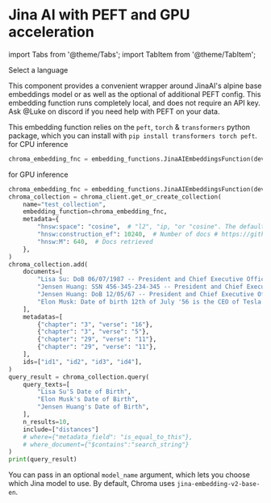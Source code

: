 ---
---

# Jina AI with PEFT and GPU acceleration

import Tabs from '@theme/Tabs';
import TabItem from '@theme/TabItem';

<div class="select-language">Select a language</div>

<Tabs queryString groupId="lang">
<TabItem value="py" label="Python"></TabItem>
<TabItem value="js" label="JavaScript"></TabItem>
</Tabs>

This component provides a convenient wrapper around JinaAI's alpine base embeddings model or as well as the optional of additional PEFT config. This embedding function runs completely local, and does not require an API key. Ask @Luke on discord if you need help with PEFT on your data.

<Tabs queryString groupId="lang" className="hideTabSwitcher">
<TabItem value="py" label="Python">

This embedding function relies on the `peft`, `torch` & `transformers` python package, which you can install with `pip install transformers torch peft`.
for CPU inference
```python
chroma_embedding_fnc = embedding_functions.JinaAIEmbeddingsFunction(device = "cpu")
```
for GPU inference
```python
chroma_embedding_fnc = embedding_functions.JinaAIEmbeddingsFunction(device = "cuda")
chroma_collection = chroma_client.get_or_create_collection(
    name="test_collection",
    embedding_function=chroma_embedding_fnc,
    metadata={
        "hnsw:space": "cosine",  # "l2", "ip, "or "cosine". The default is "l2".
        "hnsw:construction_ef": 10240,  # Number of docs # https://github.com/nmslib/hnswlib
        "hnsw:M": 640,  # Docs retrieved
    },
)
chroma_collection.add(
    documents=[
        "Lisa Su: DoB 06/07/1987 -- President and Chief Executive Officer Yeah. Sure, Joe. So, we've been engaging broadly with the customer set. I think in the last earnings call, we said that our engagements had increased seven times.",
        "Jensen Huang: SSN 456-345-234-345 -- President and Chief Executive Officer The world has something along the lines of about $1 trillion worth of data centers installed in the cloud and enterprise and otherwise.",
        "Jensen Huang: DoB 12/05/67 -- President and Chief Executive Officer The world has something along the lines of about $1 trillion worth of data centers installed in the cloud and enterprise and otherwise.",
        "Elon Musk: Date of birth 12th of July '56 is the CEO of Tesla and SpaceX and one of the co-founders of PayPal.",
    ],
    metadatas=[
        {"chapter": "3", "verse": "16"},
        {"chapter": "3", "verse": "5"},
        {"chapter": "29", "verse": "11"},
        {"chapter": "29", "verse": "11"},
    ],
    ids=["id1", "id2", "id3", "id4"],
)
query_result = chroma_collection.query(
    query_texts=[
        "Lisa Su'S Date of Birth",
        "Elon Musk's Date of Birth",
        "Jensen Huang's Date of Birth",
    ],
    n_results=10,
    include=["distances"]
    # where={"metadata_field": "is_equal_to_this"},
    # where_document={"$contains":"search_string"}
)
print(query_result)
```
You can pass in an optional `model_name` argument, which lets you choose which Jina model to use. By default, Chroma uses `jina-embedding-v2-base-en`.

</TabItem>
<TabItem value="js" label="JavaScript">
</TabItem>
</Tabs>
